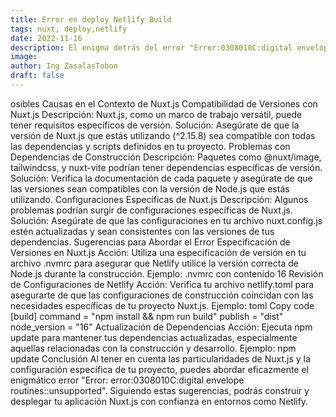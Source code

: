 ```yaml
---
title: Error en deploy Netlify Build     
tags: nuxt, deploy,netlify
date: 2022-11-16
description: El enigma detrás del error "Error:0308010C:digital envelope routines::unsupported" durante la construcción de tu aplicación Node.js con Nuxt.js puede ser una experiencia frustrante. Este artículo se adentrará en las posibles causas específicas para proyectos Nuxt.js, teniendo en cuenta la configuración de scripts y dependencias específicas que has proporcionado.
image: 
author: Ing ZasalasTobon
draft: false
---
```


osibles Causas en el Contexto de Nuxt.js
Compatibilidad de Versiones con Nuxt.js
Descripción: Nuxt.js, como un marco de trabajo versátil, puede tener requisitos específicos de versión.
Solución: Asegúrate de que la versión de Nuxt.js que estás utilizando (^2.15.8) sea compatible con todas las dependencias y scripts definidos en tu proyecto.
Problemas con Dependencias de Construcción
Descripción: Paquetes como @nuxt/image, tailwindcss, y nuxt-vite podrían tener dependencias específicas de versión.
Solución: Verifica la documentación de cada paquete y asegúrate de que las versiones sean compatibles con la versión de Node.js que estás utilizando.
Configuraciones Específicas de Nuxt.js
Descripción: Algunos problemas podrían surgir de configuraciones específicas de Nuxt.js.
Solución: Asegúrate de que las configuraciones en tu archivo nuxt.config.js estén actualizadas y sean consistentes con las versiones de tus dependencias.
Sugerencias para Abordar el Error
Especificación de Versiones en Nuxt.js
Acción: Utiliza una especificación de versión en tu archivo .nvmrc para asegurar que Netlify utilice la versión correcta de Node.js durante la construcción.
Ejemplo: .nvmrc con contenido 16
Revisión de Configuraciones de Netlify
Acción: Verifica tu archivo netlify.toml para asegurarte de que las configuraciones de construcción coincidan con las necesidades específicas de tu proyecto Nuxt.js.
Ejemplo:
toml
Copy code
[build]
  command = "npm install && npm run build"
  publish = "dist"
  node_version = "16"
Actualización de Dependencias
Acción: Ejecuta npm update para mantener tus dependencias actualizadas, especialmente aquellas relacionadas con la construcción y desarrollo.
Ejemplo: npm update
Conclusión
Al tener en cuenta las particularidades de Nuxt.js y la configuración específica de tu proyecto, puedes abordar eficazmente el enigmático error "Error: error:0308010C:digital envelope routines::unsupported". Siguiendo estas sugerencias, podrás construir y desplegar tu aplicación Nuxt.js con confianza en entornos como Netlify.
